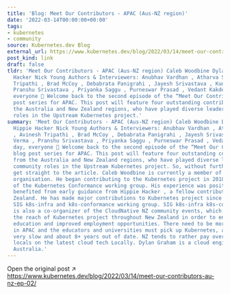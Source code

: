 ```yaml
---
title: 'Blog: Meet Our Contributors - APAC (Aus-NZ region)'
date: '2022-03-14T00:00:00+00:00'
tags:
- kubernetes
- community
source: Kubernetes.dev Blog
external_url: https://www.kubernetes.dev/blog/2022/03/14/meet-our-contributors-au-nz-ep-02/
post_kind: link
draft: false
tldr: 'Meet Our Contributors - APAC (Aus-NZ region) Caleb Woodbine Dylan Graham Hippie
  Hacker Nick Young Authors & Interviewers: Anubhav Vardhan , Atharva Shinde , Avinesh
  Tripathi , Brad McCoy , Debabrata Panigrahi , Jayesh Srivastava , Kunal Verma ,
  Pranshu Srivastava , Priyanka Saggu , Purneswar Prasad , Vedant Kakde Good day,
  everyone 👋 Welcome back to the second episode of the “Meet Our Contributors” blog
  post series for APAC. This post will feature four outstanding contributors from
  the Australia and New Zealand regions, who have played diverse leadership and community
  roles in the Upstream Kubernetes project.'
summary: 'Meet Our Contributors - APAC (Aus-NZ region) Caleb Woodbine Dylan Graham
  Hippie Hacker Nick Young Authors & Interviewers: Anubhav Vardhan , Atharva Shinde
  , Avinesh Tripathi , Brad McCoy , Debabrata Panigrahi , Jayesh Srivastava , Kunal
  Verma , Pranshu Srivastava , Priyanka Saggu , Purneswar Prasad , Vedant Kakde Good
  day, everyone 👋 Welcome back to the second episode of the “Meet Our Contributors”
  blog post series for APAC. This post will feature four outstanding contributors
  from the Australia and New Zealand regions, who have played diverse leadership and
  community roles in the Upstream Kubernetes project. So, without further ado, let’s
  get straight to the article. Caleb Woodbine is currently a member of the ii. nz
  organisation. He began contributing to the Kubernetes project in 2018 as a member
  of the Kubernetes Conformance working group. His experience was positive, and he
  benefited from early guidance from Hippie Hacker , a fellow contributor from New
  Zealand. He has made major contributions to Kubernetes project since then through
  SIG k8s-infra and k8s-conformance working group. SIG k8s-infra k8s-conformance Caleb
  is also a co-organizer of the CloudNative NZ community events, which aim to expand
  the reach of Kubernetes project throughout New Zealand in order to encourage technical
  education and improved employment opportunities. There need to be more outreach
  in APAC and the educators and universities must pick up Kubernetes, as they are
  very slow and about 8+ years out of date. NZ tends to rather pay overseas than educate
  locals on the latest cloud tech Locally. Dylan Graham is a cloud engineer from Adeliade,
  Australia.'
---
```

Open the original post ↗ https://www.kubernetes.dev/blog/2022/03/14/meet-our-contributors-au-nz-ep-02/
